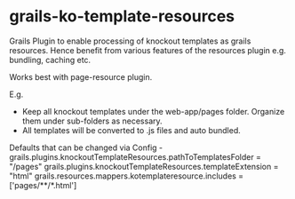 grails-ko-template-resources
================================

Grails Plugin to enable processing of knockout templates as grails resources. Hence benefit from various features of the resources plugin e.g. bundling, caching etc.

Works best with page-resource plugin.

E.g.
* Keep all knockout templates under the web-app/pages folder. Organize them under sub-folders as necessary.
* All templates will be converted to .js files and auto bundled.

Defaults that can be changed via Config - 
grails.plugins.knockoutTemplateResources.pathToTemplatesFolder = "/pages"
grails.plugins.knockoutTemplateResources.templateExtension = "html"
grails.resources.mappers.kotemplateresource.includes = ['pages/**/*.html']
